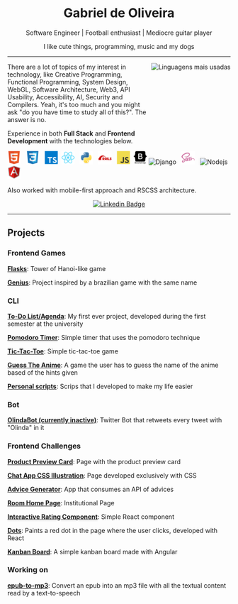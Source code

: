 <h1 align="center"> Gabriel de Oliveira </h1>

<div align="center">
Software Engineer | Football enthusiast | Mediocre guitar player
    
I like cute things, programming, music and my dogs
</div>

---

<div align="right">
     <a href="https://github.com/bihellzin">
        <img height="180em" src="https://github-readme-stats.vercel.app/api/top-langs/?username=bihellzin&hide=html&layout=compact&&show_icons=true&line_height=27&langs_count=10&theme=radical"
        alt="Linguagens mais usadas" align="right">
    </a>
</div>

There are a lot of topics of my interest in technology, like Creative Programming, Functional Programming, System Design, WebGL, Software Architecture, Web3, API Usability, Accessibility, AI, Security and Compilers. Yeah, it's too much and you might ask "do you have time to study all of this?". The answer is no.

Experience in both **Full Stack** and **Frontend Development** with the technologies below.  

<img height="30" alt="HTML5" src="https://raw.githubusercontent.com/devicons/devicon/master/icons/html5/html5-original.svg"> &nbsp;
<img height="30" alt="CSS3" src="https://raw.githubusercontent.com/devicons/devicon/master/icons/css3/css3-original.svg"> &nbsp;
<img height="30" alt="TypeScript" src="https://raw.githubusercontent.com/devicons/devicon/master/icons/typescript/typescript-original.svg">&nbsp;
<img height="30" alt="React" src="https://raw.githubusercontent.com/devicons/devicon/master/icons/react/react-original.svg"> &nbsp;
<img height="30" alt="Python" src="https://raw.githubusercontent.com/devicons/devicon/master/icons/python/python-original.svg"> &nbsp;
<img height="30" alt="Ruby on Rails" src="https://raw.githubusercontent.com/devicons/devicon/master/icons/rails/rails-plain-wordmark.svg"> &nbsp;
<img height="30" alt="JavaScript" src="https://raw.githubusercontent.com/devicons/devicon/master/icons/javascript/javascript-original.svg">&nbsp;
<img height="30" alt="Bootstrap" src="https://raw.githubusercontent.com/devicons/devicon/master/icons/bootstrap/bootstrap-plain-wordmark.svg">
<img height="30" alt="Django" src="https://cdn.jsdelivr.net/gh/devicons/devicon/icons/django/django-plain-wordmark.svg"> &nbsp;
<img height="30" alt="Sass" src="https://raw.githubusercontent.com/devicons/devicon/master/icons/sass/sass-original.svg"> &nbsp;
<img height="30" alt="Nodejs" src="https://cdn.jsdelivr.net/gh/devicons/devicon/icons/nodejs/nodejs-original.svg" />&nbsp;
<img height="30" alt="Angular" src="https://raw.githubusercontent.com/devicons/devicon/master/icons/angularjs/angularjs-original.svg">  

Also worked with mobile-first approach and RSCSS architecture.

<div align="center">

[![Linkedin Badge](https://img.shields.io/badge/-LinkedIn-blue?style=flat-square&logo=Linkedin&logoColor=white&link=https://www.linkedin.com/in/gabriel-de-oliveira-ferreira/)](https://www.linkedin.com/in/gabriel-de-oliveira-ferreira/)
    
 </div>

----
 
 <div align="left">
    
 <h2>Projects</h2>  
  
 <h3>Frontend Games</h3>
    
 [**Flasks**](https://github.com/bihellzin/flasks-ts): Tower of Hanoi-like game
 
 [**Genius**](https://github.com/bihellzin/genius-ts): Project inspired by a brazilian game with the same name
  
 <h3>CLI</h3>
  
 [**To-Do List/Agenda**](https://github.com/bihellzin/projeto-p1-2019.1): My first ever project, developed during the first semester at the university  
  
 [**Pomodoro Timer**](https://github.com/bihellzin/my_pomodoro_timer): Simple timer that uses the pomodoro technique 
 
 [**Tic-Tac-Toe**](https://github.com/bihellzin/tic-tac-toe): Simple tic-tac-toe game  
  
  [**Guess The Anime**](https://github.com/bihellzin/guess-the-anime): A game the user has to guess the name of the anime based of the hints given
 
 [**Personal scripts**](https://github.com/bihellzin/python_scripts): Scrips that I developed to make my life easier  
  
  <h3>Bot</h3>  
  
  [**OlindaBot (currently inactive)**](https://github.com/bihellzin/olindabot): Twitter Bot that retweets every tweet with "Olinda" in it  
  
  <h3>Frontend Challenges</h3>  
  
  [**Product Preview Card**](https://github.com/bihellzin/product-preview-card): Page with the product preview card  
  
  [**Chat App CSS Illustration**](https://github.com/bihellzin/chat-app-css-illustration): Page developed exclusively with CSS  
  
  [**Advice Generator**](https://github.com/bihellzin/advice-generator): App that consumes an API of advices  
  
  [**Room Home Page**](https://github.com/bihellzin/room-homepage): Institutional Page  
  
  [**Interactive Rating Component**](https://github.com/bihellzin/first-vite-project): Simple React component  
  
  [**Dots**](https://github.com/bihellzin/react-dots): Paints a red dot in the page where the user clicks, developed with React  
  
  [**Kanban Board**](https://github.com/bihellzin/kanban-board): A simple kanban board made with Angular
  

  <h3>Working on</h3>
  
 [**epub-to-mp3**](https://github.com/bihellzin/epub-to-mp3): Convert an epub into an mp3 file with all the textual content read by a text-to-speech
</div>
